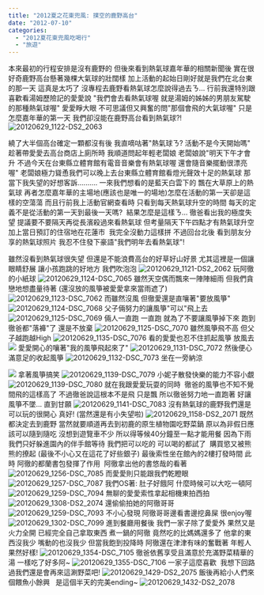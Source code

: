 ```yaml
---
title: "2012夏之花東兜風: 撲空的鹿野高台"
date: "2012-07-10"
categories: 
  - "2012夏花東兜風吃喝行"
  - "旅遊"
---
```


本來最初的行程安排是沒有鹿野的 但後來看到熱氣球嘉年華的相關新聞後 實在很好奇鹿野高台懸著幾棵大氣球的壯闊樣 加上活動的起始日剛好就是我們在北台東的那一天 這真是太巧了 沒專程去鹿野看熱氣球怎麼說得過去ㄋ... 行前我還特別跟喜歡看湯姆歷險記的愛愛說 "我們會去看熱氣球喔 就是湯姆的姊姊的男朋友駕駛的那種熱氣球喔" 愛愛睜大眼 不可思議但又興奮的問"那個會飛的大氣球喔" 只是怎麼嘉年華的第一天 我們卻沒能在鹿野高台看到熱氣球?!![20120629_1122-DS2_2063](images/7491577756_18d1548b2b.jpg)

繞了大半個高台確定一顆都沒有後 我直嘀咕著"熱氣球ㄋ? 活動不是今天開始嗎" 趁著帶愛愛去高台商店上廁所時 我順道問起年輕老闆娘 老闆娘說"明天下午才會升 不過今天在台東縣立體育館有電音音樂會有熱氣球喔 還會隨音樂擺動很漂亮喔" 老闆娘極力聳恿我們可以晚上去台東縣立體育館看燈光聲效十足的熱氣球 那當下我失望的好想客訴.......... 一來我們想看的是藍天白雲下的 飄在大草原上的熱氣球 再者怎麼嘉年華的主場地(應該也是唯一的場地)怎麼在活動的第一天卻是這樣的空蕩蕩 而且行前我上活動官網查看時 只看到每天熱氣球升空的時間 每天的定義不是從活動的第一天到最後一天嗎?  結果怎麼是這樣ㄋ... 徹爸看出我的極度失望 提議要不要隔天再從長濱殺過來看熱氣球 但考量隔天下午四點才有熱氣球升空加上當日預訂的住宿地在花蓮市  我完全沒動力這樣拼 不過回台北後 看到朋友分享的熱氣球照片 我忍不住發下豪語"我們明年去看熱氣球"!

雖然沒看到熱氣球很失望 但還是不能浪費高台的好草好山好景 尤其這裡是一個讓眼睛舒展 讓小孩跑跳的好地方 我們吹泡泡 ![20120629_1121-DS2_2062](images/7491578050_6b14c3a569.jpg) 玩阿徹的小紙球 ![20120629_1124-DSC_7065](images/7491577328_3f6dd57ba5.jpg) 雖然天空偶而飄來一陣陣細雨 但我們貪戀地想盡量待著 (還沒放的風箏被愛愛拿來當雨遮了) ![20120629_1123-DSC_7062](images/7491577574_839a249a3c.jpg) 而雖然沒風 但徹愛還是直嚷著"要放風箏" ![20120629_1124-DSC_7068](images/7491577156_a3c05f69f3.jpg) 父子倆努力的讓風箏"可以"飛上去 ![20120629_1125-DSC_7069](images/7491576934_662e6e004b.jpg) 倆人一直跑 一直跑 就為了不要讓風箏掉下來 跑到徹爸都"落褲"了 還是不放棄 ![20120629_1125-DSC_7070](images/7491576698_7ca400c6d8.jpg) 雖然風箏飛不高 但父子越跑越High ![20120629_1135-DSC_7076](images/7491574670_a7dacc1d7a.jpg) 看的愛愛也忍不住抓起風箏 放風去 ![](images/7491574866_09d2165ab7.jpg) 愛愛開心的嚷著"我的風箏飛起來了" ![20120629_1131-DSC_7072](images/7491575422_33206345b2.jpg) 然後便心滿意足的收起風箏 ![20120629_1132-DSC_7073](images/7491575106_87fdaf9837.jpg) 坐在一旁納涼

 ![](images/7491574254_a1c9dcf243.jpg) 拿著風箏搞笑 ![20120629_1139-DSC_7079](images/7491574038_287dd364db.jpg) 小妮子散發快樂的能力不容小覷 ![20120629_1139-DSC_7080](images/7491573708_1c22e5309d.jpg) 就在我跟愛愛玩耍的同時  徹爸的風箏也不知不覺間飛的這樣高了 不過徹爸說這根本不是飛 只是飄 所以徹爸努力地一直跑著 好讓風箏不墜... 直到甘願 ![20120629_1141-DSC_7083](images/7491573444_cb4361e62d.jpg) 沒有熱氣球的鹿野我們還是可以玩的很開心 真好! (當然還是有小失望啦) ![20120629_1158-DS2_2071](images/7491573238_a02758a4ff.jpg) 既然都決定去到鹿野 當然就要順道再去到初鹿的原生植物園吃野菜鍋 原以為非假日應該可以隨到隨吃 沒想到遊覽車不少 所以得等候40分鐘至一點才能用餐 因為下雨 我們只好躲進園內的伴手館等待 我們把可以吃的 可以喝的都試了  購買慾又被熊熊的撩起 (最後不小心又在這花了好些銀子) 最後索性坐在館內的2樓打發時間 此時 阿徹的都蘭書包發揮了作用  阿徹拿出他的書悠哉的看著 ![20120629_1256-DSC_7085](images/7491572560_27aa2c364a.jpg) 而愛愛則只能跟我們乾瞪眼 ![20120629_1257-DSC_7087](images/7491572280_6a18e5d141.jpg) 我們OS著: 肚子好餓阿 什麼時候可以大吃一頓阿 ![20120629_1259-DSC_7094](images/7491571540_ce55b71106.jpg) 無聊的愛愛索性拿起相機東拍西拍 ![20120629_1308-DS2_2074](images/7491570716_4ca4c20839.jpg) 還偷偷拍她的阿徹哥哥 ![20120629_1259-DSC_7093](images/7491571806_5a1ee6fe84.jpg) 不小心發現 阿徹哥哥邊看書邊挖鼻屎 很enjoy喔 ![20120629_1302-DSC_7099](images/7491571014_2a876b5808.jpg) 進到餐廳用餐後 我們一家子除了愛愛外 果然又是火力全開 已經完全自己拿取東西 煮一鍋的阿徹 竟然吃的比媽媽還多了 他拿的東西沒我少 嘴動的也沒我少 但當我飽到投降時 阿徹還在津津有味的奮戰著 年輕人果然好樣! ![20120629_1354-DSC_7105](images/7491570228_d98723ecc5.jpg) 徹爸依舊享受且滿意於充滿野菜精華的湯 一樣吃了好多阿~ ![20120629_1355-DSC_7106](images/7491570002_0fe77f44db.jpg) 一家子這麼喜歡  我想下回路過我們還是會再來這涮野菜吧! ![20120629_1429-DS2_2075](images/7491569780_0363ff99a9.jpg) 飯後再給小人們來個餵魚小餘興   是這個半天的完美ending~ ![20120629_1432-DS2_2078](images/7491569504_a5033ea17a.jpg)
